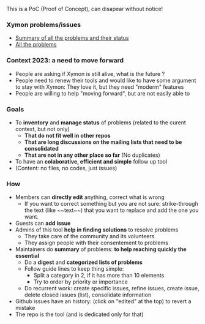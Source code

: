 This is a PoC (Proof of Concept), can disapear without notice!  

### Xymon problems/issues
- [Summary of all the problems and their status](https://github.com/xymon-monitoring/problem-solving/issues/1)
- [All the problems](https://github.com/xymon-monitoring/problem-solving/issues)

### Context 2023: a need to move forward
- People are asking if Xymon is still alive, what is the future ? 
- People need to renew their tools and would like to have some argument to stay with Xymon: They love it, but they need "moderm" features
- People are willing to help "moving forward", but are not easily able to

### Goals
- To **inventory** and **manage status** of problems (related to the curent context, but not only)
  -  **That do not fit well in other repos**
  -  **That are long discussions on the mailing lists that need to be consolidated** 
  -  **That are not in any other place so far** (No duplicates)
- To have an  **colaborative, efficient and simple** follow up tool
- (Content: no files, no codes, just issues)

### How
- Members can **directly edit** anything, correct what is wrong
  - If you want to correct something but you are not sure: strike-through the text (like \~\~text\~\~) that you want to replace and add the one you want.  
- Guests can **add issue**
- Admins of this tool **help in finding solutions** to resolve problems
  - They take care of the community and its volunteers
  - They assign people with their consentement to problems 
- Maintainers do **summary** of problems: **to help reaching quickly the essential** 
  - Do a **digest** and **categorized lists of problems** 
  - Follow guide lines to keep thing simple:
    - Split a category in 2, if it has more than 10 elements 
    - Try to order by priority or importance
  - Do recurrent work: create specific issues, refine issues, create issue, delete closed issues (list), consolidate information
- Github issues have an history: (click on "edited" at the top) to revert a mistake 
- The repo is the tool (and is dedicated only for that)

 

